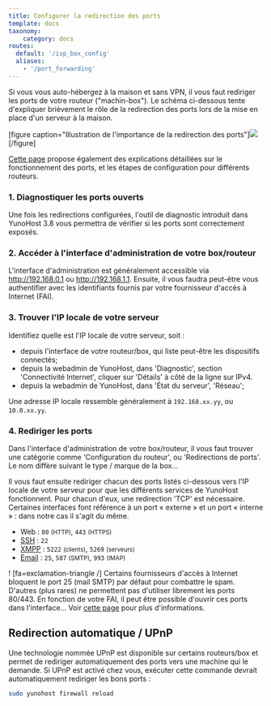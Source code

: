 ```yaml
---
title: Configurer la redirection des ports
template: docs
taxonomy:
    category: docs
routes:
  default: '/isp_box_config'
  aliases:
    - '/port_forwarding'
---
```


Si vous vous auto-hébergez à la maison et sans VPN, il vous faut rediriger les ports de votre routeur ("machin-box"). Le schéma ci-dessous tente d'expliquer brièvement le rôle de la redirection des ports lors de la mise en place d'un serveur à la maison.

[figure caption="Illustration de l'importance de la redirection des ports"]![](image://portForwarding_fr.png)[/figure]

[Cette page](https://craym.eu/tutoriels/utilitaires/ouvrir_les_ports_de_sa_box.html) propose également des explications détaillées sur le fonctionnement des ports, et les étapes de configuration pour différents routeurs.

### 1. Diagnostiquer les ports ouverts

Une fois les redirections configurées, l'outil de diagnostic introduit dans
YunoHost 3.8 vous permettra de vérifier si les ports sont correctement exposés.

### 2. Accéder à l'interface d'administration de votre box/routeur

L'interface d'administration est généralement accessible via <http://192.168.0.1> ou <http://192.168.1.1>.
Ensuite, il vous faudra peut-être vous authentifier avec les identifiants
fournis par votre fournisseur d'accès à Internet (FAI).

### 3. Trouver l'IP locale de votre serveur

Identifiez quelle est l'IP locale de votre serveur, soit :

- depuis l'interface de votre routeur/box, qui liste peut-être les dispositifs
  connectés;
- depuis la webadmin de YunoHost, dans 'Diagnostic', section 'Connectivité Internet', cliquer sur 'Détails' à côté de la ligne sur IPv4.
- depuis la webadmin de YunoHost, dans 'État du serveur', 'Réseau';

Une adresse IP locale ressemble généralement à `192.168.xx.yy`, ou `10.0.xx.yy`.

### 4. Rediriger les ports

Dans l'interface d'administration de votre box/routeur, il vous faut trouver
une catégorie comme 'Configuration du routeur', ou 'Redirections de ports'. Le
nom diffère suivant le type / marque de la box...

Il vous faut ensuite rediriger chacun des ports listés ci-dessous vers l'IP locale de votre serveur pour que les différents services de YunoHost fonctionnent. Pour chacun d'eux, une redirection 'TCP' est nécessaire. Certaines interfaces font référence à un port « externe » et un port « interne » : dans notre cas il s'agit du même.

- Web : `80` <small>(HTTP)</small>, `443` <small>(HTTPS)</small>
- [SSH](/ssh) : `22`
- [XMPP](/XMPP) : `5222` <small>(clients)</small>, `5269` <small>(serveurs)</small>
- [Email](/email) : `25`, `587` <small>(SMTP)</small>, `993` <small>(IMAP)</small>

! [fa=exclamation-triangle /] Certains fournisseurs d'accès à Internet bloquent le port 25 (mail SMTP) par défaut pour combattre le spam. D'autres (plus rares) ne permettent pas d'utiliser librement les ports 80/443. En fonction de votre FAI, il peut être possible d'ouvrir ces ports dans l'interface... Voir [cette page](/isp) pour plus d'informations.

## Redirection automatique / UPnP

Une technologie nommée UPnP est disponible sur certains routeurs/box et permet de rediriger automatiquement des ports vers une machine qui le demande. Si UPnP est activé chez vous, exécuter cette commande devrait automatiquement rediriger les bons ports :

```bash
sudo yunohost firewall reload
```
